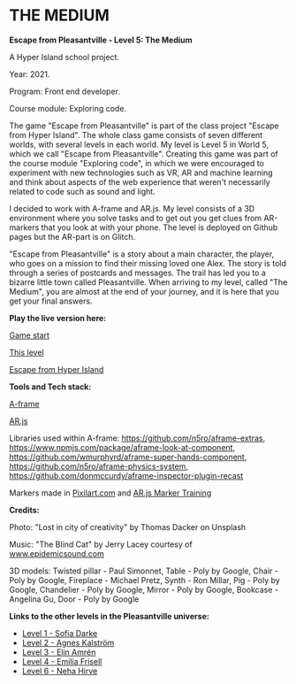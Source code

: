 # THE MEDIUM

**Escape from Pleasantville - Level 5: The Medium**

A Hyper Island school project.

Year: 2021.

Program: Front end developer.

Course module: Exploring code.

The game "Escape from Pleasantville" is part of the class project "Escape from Hyper Island". The whole class game consists of seven different worlds, with several levels in each world. My level is Level 5 in World 5, which we call "Escape from Pleasantville". Creating this game was part of the course module "Exploring code", in which we were encouraged to experiment with new technologies such as VR, AR and machine learning and think about aspects of the web experience that weren't necessarily related to code such as sound and light.

I decided to work with A-frame and AR.js. My level consists of a 3D environment where you solve tasks and to get out you get clues from AR-markers that you look at with your phone. The level is deployed on Github pages but the AR-part is on Glitch.

"Escape from Pleasantville" is a story about a main character, the player, who goes on a mission to find their missing loved one Alex. The story is told through a series of postcards and messages. The trail has led you to a bizarre little town called Pleasantville. When arriving to my level, called "The Medium", you are almost at the end of your journey, and it is here that you get your final answers.

**Play the live version here:**

[Game start ](https://escapefromhyperisland.github.io/pleasantville)

[This level ](https://escapefromhyperisland.github.io/pleasantville/level-5)

[Escape from Hyper Island ](https://escapefromhyperisland.github.io)



**Tools and Tech stack:**

[A-frame](https://aframe.io/)

[AR.js](https://ar-js-org.github.io/AR.js-Docs/)

Libraries used within A-frame: https://github.com/n5ro/aframe-extras, https://www.npmjs.com/package/aframe-look-at-component, https://github.com/wmurphyrd/aframe-super-hands-component, https://github.com/n5ro/aframe-physics-system, https://github.com/donmccurdy/aframe-inspector-plugin-recast

Markers made in [Pixilart.com](https://www.pixilart.com/) and [AR.js Marker Training](https://ar-js-org.github.io/AR.js/three.js/examples/marker-training/examples/generator.html)

**Credits:**

Photo: "Lost in city of creativity" by Thomas Dacker on Unsplash

Music: "The Blind Cat" by Jerry Lacey courtesy of www.epidemicsound.com

3D models: Twisted pillar - Paul Simonnet, Table - Poly by Google, Chair - Poly by Google, Fireplace - Michael Pretz, Synth - Ron Millar, Pig - Poly by Google, Chandelier - Poly by Google, Mirror - Poly by Google, Bookcase - Angelina Gu, Door - Poly by Google

**Links to the other levels in the Pleasantville universe:**

- [Level 1 - Sofia Darke](https://github.com/sofiadarkeweb/pleasantville)
- [Level 2 - Agnes Kalström](https://github.com/agneskalstrom/level-2-the-dream)
- [Level 3 - Elin Amrén](https://github.com/elinamren/pleasantville-level3)
- [Level 4 - Emilia Frisell](https://github.com/emiliafrisell/MazeGame)
- [Level 6 - Neha Hirve](https://github.com/nehahirve/pleasantville)

